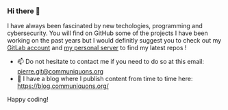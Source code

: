 ### Hi there 👋

I have always been fascinated by new techologies, programming and cybersecurity. You will find on GitHub some of the projects I have been working on the past years but I would definitly suggest you to check out my [GitLab account](https://gitlab.com/pierre42100/) and [my personal server](https://gitea.communiquons.org/pierre) to find my latest repos !

- 📫 Do not hesitate to contact me if you need to do so at this email: pierre.git@communiquons.org
- 💬 I have a blog where I publish content from time to time here: https://blog.communiquons.org/

Happy coding!

